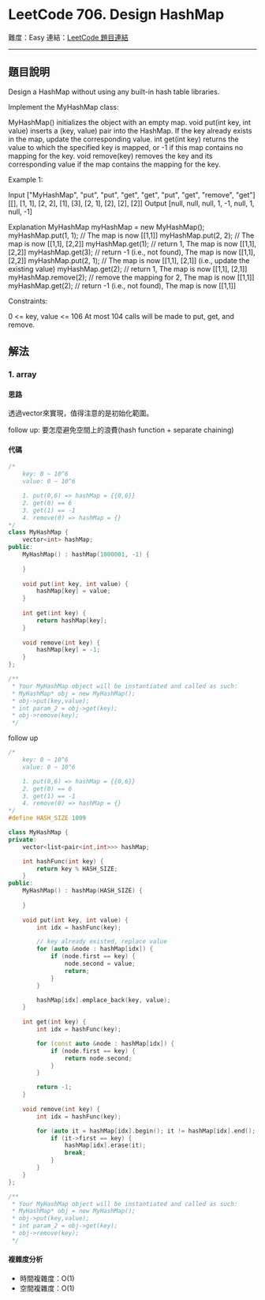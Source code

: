 # LeetCode 706. Design HashMap

難度：Easy
連結：[LeetCode 題目連結](https://leetcode.com/problems/design-hashmap/description/)

---

## 題目說明
    
Design a HashMap without using any built-in hash table libraries.

Implement the MyHashMap class:

MyHashMap() initializes the object with an empty map.
void put(int key, int value) inserts a (key, value) pair into the HashMap. If the key already exists in the map, update the corresponding value.
int get(int key) returns the value to which the specified key is mapped, or -1 if this map contains no mapping for the key.
void remove(key) removes the key and its corresponding value if the map contains the mapping for the key.
 

Example 1:

Input
["MyHashMap", "put", "put", "get", "get", "put", "get", "remove", "get"]
[[], [1, 1], [2, 2], [1], [3], [2, 1], [2], [2], [2]]
Output
[null, null, null, 1, -1, null, 1, null, -1]

Explanation
MyHashMap myHashMap = new MyHashMap();
myHashMap.put(1, 1); // The map is now [[1,1]]
myHashMap.put(2, 2); // The map is now [[1,1], [2,2]]
myHashMap.get(1);    // return 1, The map is now [[1,1], [2,2]]
myHashMap.get(3);    // return -1 (i.e., not found), The map is now [[1,1], [2,2]]
myHashMap.put(2, 1); // The map is now [[1,1], [2,1]] (i.e., update the existing value)
myHashMap.get(2);    // return 1, The map is now [[1,1], [2,1]]
myHashMap.remove(2); // remove the mapping for 2, The map is now [[1,1]]
myHashMap.get(2);    // return -1 (i.e., not found), The map is now [[1,1]]
 

Constraints:

0 <= key, value <= 106
At most 104 calls will be made to put, get, and remove.

## 解法
### 1. array
#### 思路

透過vector來實現，值得注意的是初始化範圍。

follow up: 要怎麼避免空間上的浪費(hash function + separate chaining)

#### 代碼
```c++
/*
    key: 0 ~ 10^6
    value: 0 ~ 10^6

    1. put(0,6) => hashMap = {{0,6}}
    2. get(0) == 6
    3. get(1) == -1
    4. remove(0) => hashMap = {}
*/
class MyHashMap {
    vector<int> hashMap;
public:
    MyHashMap() : hashMap(1000001, -1) {
        
    }
    
    void put(int key, int value) {
        hashMap[key] = value;
    }
    
    int get(int key) {
        return hashMap[key];
    }
    
    void remove(int key) {
        hashMap[key] = -1;
    }
};

/**
 * Your MyHashMap object will be instantiated and called as such:
 * MyHashMap* obj = new MyHashMap();
 * obj->put(key,value);
 * int param_2 = obj->get(key);
 * obj->remove(key);
 */
```
follow up
```c++
/*
    key: 0 ~ 10^6
    value: 0 ~ 10^6

    1. put(0,6) => hashMap = {{0,6}}
    2. get(0) == 6
    3. get(1) == -1
    4. remove(0) => hashMap = {}
*/
#define HASH_SIZE 1009

class MyHashMap {
private:
    vector<list<pair<int,int>>> hashMap;

    int hashFunc(int key) {
        return key % HASH_SIZE;
    }
public:
    MyHashMap() : hashMap(HASH_SIZE) {
        
    }
    
    void put(int key, int value) {
        int idx = hashFunc(key);

        // key already existed, replace value
        for (auto &node : hashMap[idx]) {
            if (node.first == key) {
                node.second = value;
                return;
            }
        }

        hashMap[idx].emplace_back(key, value);
    }
    
    int get(int key) {
        int idx = hashFunc(key);

        for (const auto &node : hashMap[idx]) {
            if (node.first == key) {
                return node.second;
            }
        }

        return -1;
    }
    
    void remove(int key) {
        int idx = hashFunc(key);

        for (auto it = hashMap[idx].begin(); it != hashMap[idx].end(); it++) {
            if (it->first == key) {
                hashMap[idx].erase(it);
                break;
            }
        }
    }
};

/**
 * Your MyHashMap object will be instantiated and called as such:
 * MyHashMap* obj = new MyHashMap();
 * obj->put(key,value);
 * int param_2 = obj->get(key);
 * obj->remove(key);
 */
 ```

#### 複雜度分析

- 時間複雜度：O(1)
- 空間複雜度：O(1)
